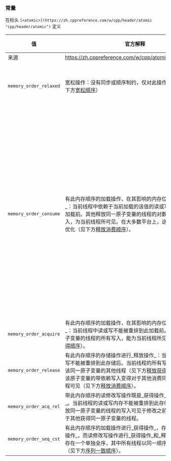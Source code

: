 ### 常量

在标头 `[<atomic>](https://zh.cppreference.com/w/cpp/header/atomic "cpp/header/atomic")` 定义

| 值 | 官方解释 | brpc的文章 | 场景理解 |
|---|---|---|---|
| 来源 | https://zh.cppreference.com/w/cpp/atomic/memory_order | https://github.com/apache/brpc/blob/master/docs/cn/atomic_instructions.md |  |
|`memory_order_relaxed`|宽松操作：没有同步或顺序制约，仅对此操作要求原子性（见下方[宽松顺序](https://zh.cppreference.com/w/cpp/atomic/memory_order#.E5.AE.BD.E6.9D.BE.E9.A1.BA.E5.BA.8F)）|没有fencing作用|多线程自增同一个原子变量|
|`memory_order_consume`|有此内存顺序的加载操作，在其影响的内存位置进行_消费操作_：当前线程中依赖于当前加载的该值的读或写不能被重排到此加载前。其他释放同一原子变量的线程的对数据依赖变量的写入，为当前线程所可见。在大多数平台上，这只影响到编译器优化（见下方[释放消费顺序](https://zh.cppreference.com/w/cpp/atomic/memory_order#.E9.87.8A.E6.94.BE.E6.B6.88.E8.B4.B9.E9.A1.BA.E5.BA.8F)）。|后面依赖此原子变量的访存指令勿重排至此条指令之前|比如读两次，可能第二次读取会被编译器优化为使用第一次读取的值，只是为了防止编译器优化。（仅对单便变量有效）|
|`memory_order_acquire`|有此内存顺序的加载操作，在其影响的内存位置进行_获得操作_：当前线程中读或写不能被重排到此加载前。其他释放同一原子变量的线程的所有写入，能为当前线程所见（见下方[释放获得顺序](https://zh.cppreference.com/w/cpp/atomic/memory_order#.E9.87.8A.E6.94.BE.E8.8E.B7.E5.BE.97.E9.A1.BA.E5.BA.8F)）。|后面访存指令勿重排至此条指令之前||
|`memory_order_release`|有此内存顺序的存储操作进行_释放操作_：当前线程中的读或写不能被重排到此存储后。当前线程的所有写入，可见于获得该同一原子变量的其他线程（见下方[释放获得顺序](https://zh.cppreference.com/w/cpp/atomic/memory_order#.E9.87.8A.E6.94.BE.E8.8E.B7.E5.BE.97.E9.A1.BA.E5.BA.8F)），并且对该原子变量的带依赖写入变得对于其他消费同一原子对象的线程可见（见下方[释放消费顺序](https://zh.cppreference.com/w/cpp/atomic/memory_order#.E9.87.8A.E6.94.BE.E6.B6.88.E8.B4.B9.E9.A1.BA.E5.BA.8F)）。|前面访存指令勿重排至此条指令之后。当此条指令的结果对其他线程可见后，之前的所有指令都可见||
|`memory_order_acq_rel`|带此内存顺序的读修改写操作既是_获得操作_又是_释放操作_。当前线程的读或写内存不能被重排到此存储前或后。所有释放同一原子变量的线程的写入可见于修改之前，而且修改可见于其他获得同一原子变量的线程。|acquire + release语意||
|`memory_order_seq_cst`|有此内存顺序的加载操作进行_获得操作_，存储操作进行_释放操作_，而读修改写操作进行_获得操作_和_释放操作_，再加上存在一个单独全序，其中所有线程以同一顺序观测到所有修改（见下方[序列一致顺序](https://zh.cppreference.com/w/cpp/atomic/memory_order#.E5.BA.8F.E5.88.97.E4.B8.80.E8.87.B4.E9.A1.BA.E5.BA.8F)）。|acq_rel语意外加所有使用seq_cst的指令有严格地全序关系||
